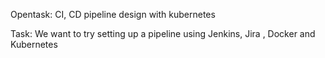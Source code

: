 Opentask: CI, CD pipeline design with kubernetes

Task: We want to try setting up a pipeline using Jenkins, Jira , Docker and Kubernetes


